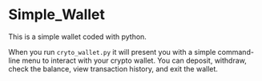 # Simple_Wallet
This is a simple wallet coded with python.

When you run ```cryto_wallet.py``` it will present you with a simple command-line menu to interact with your crypto wallet. You can deposit, withdraw, check the balance, view transaction history, and exit the wallet.
